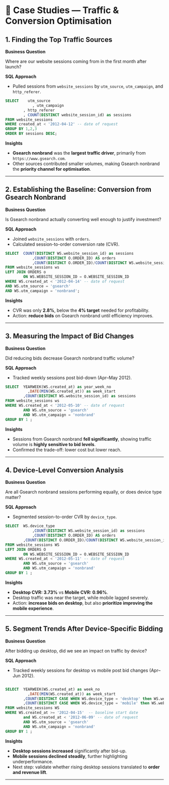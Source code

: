 # 📖 Case Studies — Traffic & Conversion Optimisation

## 1. Finding the Top Traffic Sources

**Business Question**

Where are our website sessions coming from in the first month after launch?

**SQL Approach**

* Pulled sessions from `website_sessions` by `utm_source`, `utm_campaign`, and `http_referer`.

```sql
SELECT    utm_source
	    	, utm_campaign
        , http_referer
        , COUNT(DISTINCT website_session_id) as sessions
FROM website_sessions 
WHERE created_at < '2012-04-12' -- date of request
GROUP BY 1,2,3 
ORDER BY sessions DESC;
```

**Insights**

* **Gsearch nonbrand** was the **largest traffic driver**, primarily from `https://www.gsearch.com`.
* Other sources contributed smaller volumes, making Gsearch nonbrand the **priority channel for optimisation**.

---

## 2. Establishing the Baseline: Conversion from Gsearch Nonbrand

**Business Question**

Is Gsearch nonbrand actually converting well enough to justify investment?

**SQL Approach**

* Joined `website_sessions` with `orders`.
* Calculated session-to-order conversion rate (CVR).

```sql
SELECT 	COUNT(DISTINCT WS.website_session_id) as sessions
		    ,COUNT(DISTINCT O.ORDER_ID) AS orders
		    ,COUNT(DISTINCT O.ORDER_ID)/COUNT(DISTINCT WS.website_session_id)  AS cvr
FROM website_sessions ws
LEFT JOIN ORDERS o 
		ON WS.WEBSITE_SESSION_ID = O.WEBSITE_SESSION_ID
WHERE WS.created_at < '2012-04-14' -- date of request
AND WS.utm_source = 'gsearch'
AND WS.utm_campaign = 'nonbrand';
```

**Insights**

* CVR was only **2.8%**, below the **4% target** needed for profitability.
* Action: **reduce bids** on Gsearch nonbrand until efficiency improves.

---

## 3. Measuring the Impact of Bid Changes

**Business Question**

Did reducing bids decrease Gsearch nonbrand traffic volume?

**SQL Approach**

* Tracked weekly sessions post bid-down (Apr–May 2012).

```sql
SELECT  YEARWEEK(WS.created_at) as year_week_no 
	      ,DATE(MIN(WS.created_at)) as week_start 
        ,COUNT(DISTINCT WS.website_session_id) as sessions
FROM website_sessions ws
WHERE WS.created_at < '2012-05-10' -- date of request
		AND WS.utm_source = 'gsearch'
		AND WS.utm_campaign = 'nonbrand'
GROUP BY 1 ;
```

**Insights**

* Sessions from Gsearch nonbrand **fell significantly**, showing traffic volume is **highly sensitive to bid levels**.
* Confirmed the trade-off: lower cost but lower reach.

---

## 4. Device-Level Conversion Analysis

**Business Question**

Are all Gsearch nonbrand sessions performing equally, or does device type matter?

**SQL Approach**

* Segmented session-to-order CVR by `device_type`.

```sql
SELECT 	WS.device_type 
		    ,COUNT(DISTINCT WS.website_session_id) as sessions
		    ,COUNT(DISTINCT O.ORDER_ID) AS orders
        ,COUNT(DISTINCT O.ORDER_ID)/COUNT(DISTINCT WS.website_session_id)  AS session_to_order_cvr
FROM website_sessions WS
LEFT JOIN ORDERS O 
		ON WS.WEBSITE_SESSION_ID = O.WEBSITE_SESSION_ID
WHERE WS.created_at < '2012-05-11' -- date of request
		AND WS.utm_source = 'gsearch'
		AND WS.utm_campaign = 'nonbrand'
GROUP BY 1 ;

```

**Insights**

* **Desktop CVR: 3.73%** vs **Mobile CVR: 0.96%**.
* Desktop traffic was near the target, while mobile lagged severely.
* Action: **increase bids on desktop**, but also **prioritize improving the mobile experience**.

---

## 5. Segment Trends After Device-Specific Bidding

**Business Question**

After bidding up desktop, did we see an impact on traffic by device?

**SQL Approach**

* Tracked weekly sessions for desktop vs mobile post bid changes (Apr–Jun 2012).

```sql

SELECT  YEARWEEK(WS.created_at) as week_no 
	      ,DATE(MIN(WS.created_at)) as week_start
        ,COUNT(DISTINCT CASE WHEN WS.device_type = 'desktop' then WS.website_session_id else null end) as dtop_sessions
        ,COUNT(DISTINCT CASE WHEN WS.device_type = 'mobile' then WS.website_session_id else null end) as mob_sessions
FROM website_sessions WS
WHERE WS.created_at >= '2012-04-15'  -- baseline start date
		and WS.created_at < '2012-06-09' -- date of request
		AND WS.utm_source = 'gsearch'
		AND WS.utm_campaign = 'nonbrand'
GROUP BY 1 ;

```

**Insights**

* **Desktop sessions increased** significantly after bid-up.
* **Mobile sessions declined steadily**, further highlighting underperformance.
* Next step: validate whether rising desktop sessions translated to **order and revenue lift**.

---

